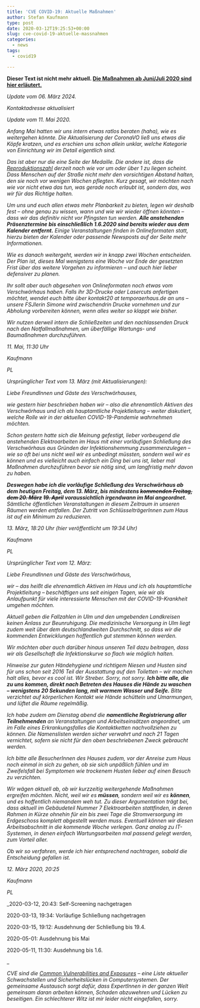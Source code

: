 ```yaml
---
title: 'CVE COVID-19: Aktuelle Maßnahmen'
author: Stefan Kaufmann
type: post
date: 2020-03-12T19:25:53+00:00
slug: cve-covid-19-aktuelle-massnahmen
categories:
  - news
tags:
  - covid19

---
```

**Dieser Text ist nicht mehr aktuell. [Die Maßnahmen ab Juni/Juli 2020 sind hier erläutert.][1]**

_Update vom 06. März 2024._

_Kontaktadresse aktualisiert_

_Update vom 11. Mai 2020._

_Anfang Mai hatten wir uns intern etwas ratlos beraten (haha), wie es weitergehen könnte. Die Aktualisierung der CoronaVO ließ uns etwas die Köpfe kratzen, und es erschien uns schon allein unklar, welche Kategorie von Einrichtung wir im Detail eigentlich sind._

_Das ist aber nur die eine Seite der Medaille. Die andere ist, dass die [Reproduktionszahl][2] derzeit nach wie vor um oder über 1 zu liegen scheint. Dass Menschen auf der Straße nicht mehr den vorsichtigen Abstand halten, den sie noch vor wenigen Wochen pflegten. Kurz gesagt, wir möchten nach wie vor nicht etwa das tun, was gerade noch erlaubt ist, sondern das, was wir für das Richtige halten._

_Um uns und euch allen etwas mehr Planbarkeit zu bieten, legen wir deshalb fest – ohne genau zu wissen, wann und wie wir wieder öffnen könnten – dass wir das definitiv nicht vor Pfingsten tun werden. **Alle anstehenden Präsenztermine bis einschließlich 1.6.2020 sind bereits wieder aus dem Kalender entfernt.** Einige Veranstaltungen finden in Onlineformaten statt, hierzu bieten der Kalender oder passende Newsposts auf der Seite mehr Informationen._

_Wie es danach weitergeht, werden wir in knapp zwei Wochen entscheiden. Der Plan ist, dieses Mal wenigstens eine Woche vor Ende der gesetzten Frist über das weitere Vorgehen zu informieren – und auch hier lieber defensiver zu planen._

_Ihr sollt aber auch abgesehen von Onlineformaten noch etwas vom Verschwörhaus haben. Falls ihr 3D-Drucke oder Lasercuts anfertigen möchtet, wendet euch bitte über kontakt20 at temporaerhaus.de an uns – unsere FSJlerin Simone wird zwischendrin Drucke vornehmen und zur Abholung vorbereiten können, wenn alles weiter so klappt wie bisher._

_Wir nutzen derweil intern die Schließzeiten und den nachlassenden Druck nach den Notfallmaßnahmen, um überfällige Wartungs- und Baumaßnahmen durchzuführen._

_11. Mai, 11:30 Uhr_

_Kaufmann_

_PL_

_Ursprünglicher Text vom 13. März (mit Aktualisierungen):_

_Liebe FreundInnen und Gäste des Verschwörhauses,_

_wie gestern hier beschrieben haben wir – also die ehrenamtlich Aktiven des Verschwörhaus und ich als hauptamtliche Projektleitung – weiter diskutiert, welche Rolle wir in der aktuellen COVID-19-Pandemie wahrnehmen möchten._

_Schon gestern hatte sich die Meinung gefestigt, lieber vorbeugend die anstehenden Elektroarbeiten im Haus mit einer vorläufigen Schließung des Verschwörhaus aus Gründen der Infektionshemmung zusammenzulegen – wie so oft bei uns nicht weil wir es unbedingt müssten, sondern weil wir es können und es vielleicht auch einfach ein Ding bei uns ist, lieber mal Maßnahmen durchzuführen bevor sie nötig sind, um langfristig mehr davon zu haben._

_**Deswegen habe ich die vorläufige Schließung des Verschwörhaus ab dem heutigen Freitag, dem 13. März, bis mindestens <del>kommenden Freitag, dem 20. März</del> <del>19. April</del> voraussichtlich irgendwann im Mai angeordnet.** Sämtliche öffentlichen Veranstaltungen in diesem Zeitraum in unseren Räumen werden entfallen. Der Zutritt von SchlüsselträgerInnen zum Haus ist auf ein Minimum zu reduzieren._

_13. März, 18:20 Uhr (hier veröffentlicht um 19:34 Uhr)_

_Kaufmann_

_PL_

_Ursprünglicher Text vom 12. März:_

_Liebe FreundInnen und Gäste des Verschwörhaus,_

_wir – das heißt die ehrenamtlich Aktiven im Haus und ich als hauptamtliche Projektleitung – beschäftigen uns seit einigen Tagen, wie wir als Anlaufpunkt für viele interessierte Menschen mit der COVID-19-Krankheit umgehen möchten._

_Aktuell geben die Fallzahlen in Ulm und den umgebenden Landkreisen keinen Anlass zur Beunruhigung. Die medizinische Versorgung in Ulm liegt zudem weit über dem deutschlandweiten Durchschnitt, so dass wir die kommenden Entwicklungen hoffentlich gut stemmen können werden._

_Wir möchten aber auch darüber hinaus unseren Teil dazu beitragen, dass wir als Gesellschaft die Infektionskurve so flach wie möglich halten._

_Hinweise zur guten Händehygiene und richtigem Niesen und Husten sind für uns schon seit 2016 Teil der Ausstattung auf den Toiletten – wir machen halt alles, bevor es cool ist. Wir Streber. Sorry, not sorry. **Ich bitte alle, die zu uns kommen, direkt nach Betreten des Hauses die Hände zu waschen – wenigstens 20 Sekunden lang, mit warmem Wasser und Seife.** Bitte verzichtet auf körperlichen Kontakt wie Hände schütteln und Umarmungen, und lüftet die Räume regelmäßig._

_Ich habe zudem am Dienstag abend die **namentliche Registrierung aller Teilnehmenden** an Veranstaltungen und Arbeitseinsätzen angeordnet, um im Falle eines Erkrankungsfalles die Kontaktketten nachvollziehen zu können. Die Namenslisten werden sicher verwahrt und nach 21 Tagen vernichtet, sofern sie nicht für den oben beschriebenen Zweck gebraucht werden._

_Ich bitte alle BesucherInnen des Hauses zudem, vor der Anreise zum Haus noch einmal in sich zu gehen, ob sie sich unpäßlich fühlen und im Zweifelsfall bei Symptomen wie trockenem Husten lieber auf einen Besuch zu verzichten._

_Wir wägen aktuell ab, ob wir kurzzeitig weitergehende Maßnahmen ergreifen möchten. Nicht, weil wir es **müssen**, sondern weil wir es **können**, und es hoffentlich niemandem weh tut. Zu dieser Argumentation trägt bei, dass aktuell im Gebäudeteil Nummer 7 Elektroarbeiten stattfinden, in deren Rahmen in Kürze ohnehin für ein bis zwei Tage die Stromversorgung im Erdgeschoss komplett abgestellt werden muss. Eventuell können wir diesen Arbeitsabschnitt in die kommende Woche verlegen. Ganz analog zu IT-Systemen, in denen einfach Wartungsarbeiten mal passend gelegt werden, zum Vorteil aller._

_Ob wir so verfahren, werde ich hier entsprechend nachtragen, sobald die Entscheidung gefallen ist._

_12. März 2020, 20:25_

_Kaufmann_

_PL_

_2020-03-12, 20:43: Self-Screening nachgetragen

2020-03-13, 19:34: Vorläufige Schließung nachgetragen

2020-03-15, 19:12: Ausdehnung der Schließung bis 19.4.

2020-05-01: Ausdehnung bis Mai

2020-05-11, 11:30: Ausdehnung bis 1.6.

_

_CVE sind die [Common Vulnerabilities and Exposures][3] – eine Liste aktueller Schwachstellen und Sicherheitslücken in Computersystemen. Der gemeinsame Austausch sorgt dafür, dass ExpertInnen in der ganzen Welt gemeinsam daran arbeiten können, Schaden abzuwehren und Lücken zu beseitigen. Ein schlechterer Witz ist mir leider nicht eingefallen, sorry._

 [1]: /covid-19-massnahmenplan-ab-juli-2020/
 [2]: https://de.wikipedia.org/wiki/Epidemiologie#Reproduktionszahl
 [3]: https://en.wikipedia.org/wiki/Common_Vulnerabilities_and_Exposures
